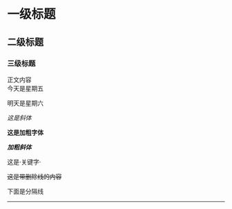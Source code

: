 

# 一级标题
## 二级标题
### 三级标题

正文内容 <br>
今天是星期五

明天是星期六

*这是斜体*

**这是加粗字体**

***加粗斜体***

这是·关键字·

~~这是带删除线的内容~~

下面是分隔线
*****

